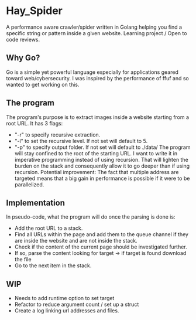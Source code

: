 # Hay_Spider

A performance aware crawler/spider written in Golang helping you find a specific string or pattern inside a given website. Learning project / Open to code reviews.

## Why Go?

Go is a simple yet powerful language especially for applications geared toward web/cybersecurity. I was inspired by the performance of ffuf and so wanted to get working on this.

## The program

The program's purpose is to extract images inside a website starting from a root URL. It has 3 flags:
- "-r" to specify recursive extraction.
- "-l" to set the recursive level. If not set will default to 5.
- "-p" to specify output folder. If not set will default to ./data/
The program will stay confined to the root of the starting URL.
I want to write it in imperative programming instead of using recursion. That will lighten the burden on the stack and consequently allow it to go deeper than if using recursion.
Potential improvement: The fact that multiple address are targeted means that a big gain in performance is possible if it were to be parallelized.

## Implementation

In pseudo-code, what the program will do once the parsing is done is:
- Add the root URL to a stack. 
- Find all URLs within the page and add them to the queue channel if they are inside the website and are not inside the stack.
- Check if the content of the current page should be investigated further.
- If so, parse the content looking for target -> if target is found download the file
- Go to the next item in the stack.

## WIP
- Needs to add runtime option to set target
- Refactor to reduce argument count / set up a struct
- Create a log linking url addresses and files.
